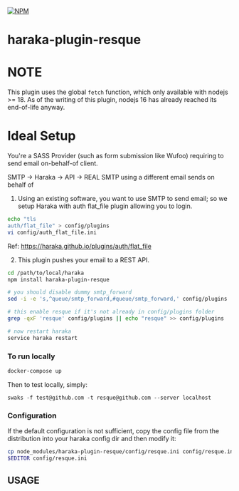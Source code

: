 [![NPM][npm-img]][npm-url]

# haraka-plugin-resque


# NOTE
This plugin uses the global `fetch` function, which only available with nodejs >= 18.  As of the writing of this plugin, nodejs 16 has already reached its end-of-life anyway.

# Ideal Setup
You're a SASS Provider (such as form submission like Wufoo) requiring to send email on-behalf-of client.

SMTP -> Haraka -> API -> REAL SMTP using a different email sends on behalf of

1.  Using an existing software, you want to use SMTP to send email; so we setup Haraka with auth flat_file plugin allowing you to login.

```sh
echo "tls
auth/flat_file" > config/plugins
vi config/auth_flat_file.ini
```
Ref: https://haraka.github.io/plugins/auth/flat_file

2.  This plugin pushes your email to a REST API.

```sh
cd /path/to/local/haraka
npm install haraka-plugin-resque

# you should disable dummy smtp_forward
sed -i -e 's,^queue/smtp_forward,#queue/smtp_forward,' config/plugins

# this enable resque if it's not already in config/plugins folder
grep -qxF 'resque' config/plugins || echo "resque" >> config/plugins

# now restart haraka
service haraka restart
```

### To run locally
```sh
docker-compose up
```

Then to test locally, simply:
```
swaks -f test@github.com -t resque@github.com --server localhost
```

### Configuration

If the default configuration is not sufficient, copy the config file from the distribution into your haraka config dir and then modify it:

```sh
cp node_modules/haraka-plugin-resque/config/resque.ini config/resque.ini
$EDITOR config/resque.ini
```

## USAGE


<!-- leave these buried at the bottom of the document -->
[ci-img]: https://github.com/haraka/haraka-plugin-resque/actions/workflows/ci.yml/badge.svg
[ci-url]: https://github.com/haraka/haraka-plugin-resque/actions/workflows/ci.yml
[clim-img]: https://codeclimate.com/github/haraka/haraka-plugin-resque/badges/gpa.svg
[clim-url]: https://codeclimate.com/github/haraka/haraka-plugin-resque
[npm-img]: https://nodei.co/npm/haraka-plugin-resque.png
[npm-url]: https://www.npmjs.com/package/haraka-plugin-resque
